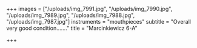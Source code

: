+++
images = ["/uploads/img_7991.jpg", "/uploads/img_7990.jpg", "/uploads/img_7989.jpg", "/uploads/img_7988.jpg", "/uploads/img_7987.jpg"]
instruments = "mouthpieces"
subtitle = "Overall very good condition......."
title = "Marcinkiewicz  6-A"

+++
